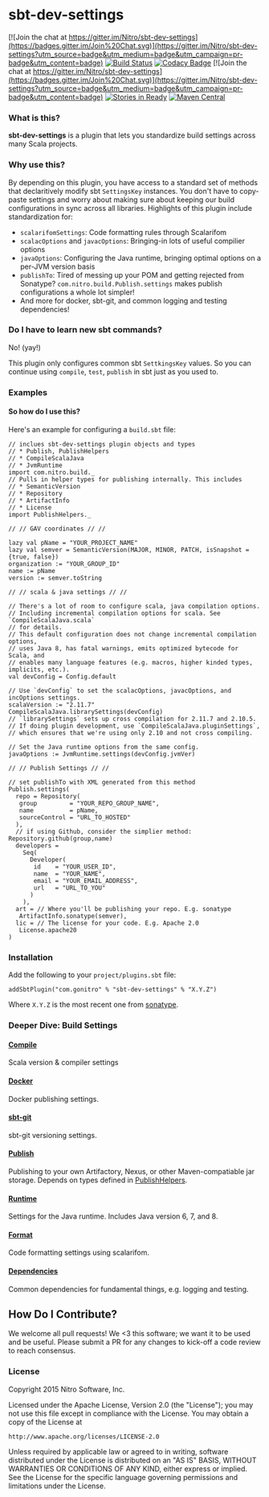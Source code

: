 # sbt-dev-settings #

[![Join the chat at https://gitter.im/Nitro/sbt-dev-settings](https://badges.gitter.im/Join%20Chat.svg)](https://gitter.im/Nitro/sbt-dev-settings?utm_source=badge&utm_medium=badge&utm_campaign=pr-badge&utm_content=badge)
[![Build Status](https://travis-ci.org/Nitro/sbt-dev-settings.svg?branch=master)](https://travis-ci.org/Nitro/sbt-dev-settings) [![Codacy Badge](https://api.codacy.com/project/badge/54e884abc2f641b6bac0e22029c3366e)](https://www.codacy.com/app/Nitro/sbt-dev-settings) [![Join the chat at https://gitter.im/Nitro/sbt-dev-settings](https://badges.gitter.im/Join%20Chat.svg)](https://gitter.im/Nitro/sbt-dev-settings?utm_source=badge&utm_medium=badge&utm_campaign=pr-badge&utm_content=badge) [![Stories in Ready](https://badge.waffle.io/Nitro/sbt-dev-settings.png?label=ready&title=Ready)](https://waffle.io/Nitro/sbt-dev-settings) [![Maven Central](https://maven-badges.herokuapp.com/maven-central/com.gonitro/sbt-dev-settings/badge.svg?style=plastic)](https://maven-badges.herokuapp.com/maven-central/com.gonitro/sbt-dev-settings)

### What is this?

**sbt-dev-settings** is a plugin that lets you standardize build settings across many Scala projects. 

### Why use this? 
 
By depending on this plugin, you have access to a standard set of methods that declaritively modify sbt `SettingsKey` instances. You don't have to copy-paste settings and worry about making sure about keeping our build configurations in sync across all libraries. Highlights of this plugin include standardization for:

* `scalarifomSettings`: Code formatting rules through Scalarifom 
* `scalacOptions` and `javacOptions`: Bringing-in lots of useful compilier options
* `javaOptions`: Configuring the Java runtime, bringing optimal options on a per-JVM version basis
* `publishTo`: Tired of messing up your POM and getting rejected from Sonatype? `com.nitro.build.Publish.settings` makes publish configurations a whole lot simpler!
* And more for docker, sbt-git, and common logging and testing dependencies!

### Do I have to learn new sbt commands?

No! (yay!)

This plugin only configures common sbt `SettkingsKey` values. So you can continue using `compile`, `test`, `publish` in sbt just as you used to.

### Examples

#### So how do I use this?

Here's an example for configuring a `build.sbt` file:

    // inclues sbt-dev-settings plugin objects and types
    // * Publish, PublishHelpers
    // * CompileScalaJava
    // * JvmRuntime
    import com.nitro.build._        
    // Pulls in helper types for publishing internally. This includes
    // * SemanticVersion
    // * Repository
    // * ArtifactInfo
    // * License
    import PublishHelpers._   
    
    // // GAV coordinates // //
    
    lazy val pName = "YOUR_PROJECT_NAME"
    lazy val semver = SemanticVersion(MAJOR, MINOR, PATCH, isSnapshot = {true, false})
    organization := "YOUR_GROUP_ID"
    name := pName
    version := semver.toString
    
    // // scala & java settings // //
    
    // There's a lot of room to configure scala, java compilation options.
    // Including incremental compilation options for scala. See `CompileScalaJava.scala`
    // for details.
    // This default configuration does not change incremental compilation options,
    // uses Java 8, has fatal warnings, emits optimized bytecode for Scala, and
    // enables many language features (e.g. macros, higher kinded types, implicits, etc.).
    val devConfig = Config.default
    
    // Use `devConfig` to set the scalacOptions, javacOptions, and incOptions settings.
    scalaVersion := "2.11.7"
    CompileScalaJava.librarySettings(devConfig)
    // `librarySettings` sets up cross compilation for 2.11.7 and 2.10.5.
    // If doing plugin development, use `CompileScalaJava.pluginSettings`,
    // which ensures that we're using only 2.10 and not cross compiling.
    
    // Set the Java runtime options from the same config.
    javaOptions := JvmRuntime.settings(devConfig.jvmVer)
    
    // // Publish Settings // //
    
    // set publishTo with XML generated from this method
    Publish.settings(
      repo = Repository(
       group         = "YOUR_REPO_GROUP_NAME", 
       name          = pName,
       sourceControl = "URL_TO_HOSTED"
      ), 
      // if using Github, consider the simplier method: Repository.github(group,name)
      developers =
        Seq(
          Developer(
           id    = "YOUR_USER_ID",
           name  = "YOUR_NAME",
           email = "YOUR_EMAIL_ADDRESS",
           url   = "URL_TO_YOU"
          )
        ),
      art = // Where you'll be publishing your repo. E.g. sonatype
       ArtifactInfo.sonatype(semver),
      lic = // The license for your code. E.g. Apache 2.0
       License.apache20
    )

### Installation

Add the following to your `project/plugins.sbt` file:

    addSbtPlugin("com.gonitro" % "sbt-dev-settings" % "X.Y.Z")

Where `X.Y.Z` is the most recent one from [sonatype](https://oss.sonatype.org/content/repositories/releases/com/gonitro/sbt-dev-settings_2.10_0.13/).

### Deeper Dive: Build Settings

#### [Compile](https://github.com/Nitro/sbt-dev-settings/blob/master/src/main/scala/com/nitro/build/CompileScalaJava.scala)

Scala version & compiler settings

#### [Docker](https://github.com/Nitro/sbt-dev-settings/blob/master/src/main/scala/com/nitro/build/Docker.scala)

Docker publishing settings.

#### [sbt-git](https://github.com/Nitro/sbt-dev-settings/blob/master/src/main/scala/com/nitro/build/SbtGit.scala)

sbt-git versioning settings.

#### [Publish](https://github.com/Nitro/sbt-dev-settings/blob/master/src/main/scala/com/nitro/build/Publish.scala)

Publishing to your own Artifactory, Nexus, or other Maven-compatiable jar storage. Depends on types defined in [PublishHelpers](https://github.com/Nitro/sbt-dev-settings/blob/master/src/main/scala/com/nitro/build/PublishHelpers.scala).

#### [Runtime](https://github.com/Nitro/sbt-dev-settings/blob/master/src/main/scala/com/nitro/build/JvmRuntime.scala)

Settings for the Java runtime. Includes Java version 6, 7, and 8.

#### [Format](https://github.com/Nitro/sbt-dev-settings/blob/master/src/main/scala/com/nitro/build/CodeFormat.scala)

Code formatting settings using scalarifom.

#### [Dependencies](https://github.com/Nitro/sbt-dev-settings/blob/master/src/main/scala/com/nitro/build/Dependencies.scala)

Common dependencies for fundamental things, e.g. logging and testing.

## How Do I Contribute?

We welcome all pull requests! We <3 this software; we want it to be used and be useful. Please submit a PR for any changes to kick-off a code review to reach consensus.

### License

Copyright 2015 Nitro Software, Inc.

Licensed under the Apache License, Version 2.0 (the "License");
you may not use this file except in compliance with the License.
You may obtain a copy of the License at

    http://www.apache.org/licenses/LICENSE-2.0

Unless required by applicable law or agreed to in writing, software
distributed under the License is distributed on an "AS IS" BASIS,
WITHOUT WARRANTIES OR CONDITIONS OF ANY KIND, either express or implied.
See the License for the specific language governing permissions and
limitations under the License.

